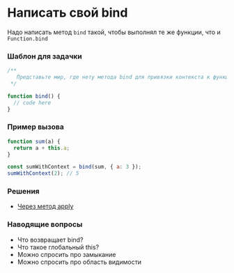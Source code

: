 # Написать свой bind

Надо написать метод `bind` такой, чтобы выполнял те же функции, что и `Function.bind`

### Шаблон для задачки

```js
/**
   Представьте мир, где нету метода bind для привязки контекста к функции, надо написать альтернативное решение
 */

function bind() {
  // code here
}
```

### Пример вызова

```js
function sum(a) {
  return a + this.a;
}

const sumWithContext = bind(sum, { a: 3 });
sumWithContext(2); // 5
```

### Решения

- [Через метод apply](./bind.ts)

### Наводящие вопросы

- Что возвращает bind?
- Что такое глобальный this?
- Можно спросить про замыкание
- Можно спросить про область видимости

